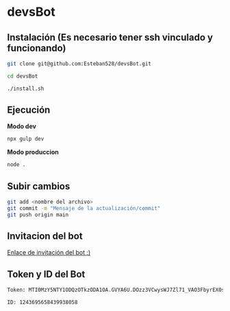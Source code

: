 # devsBot

## Instalación (Es necesario tener ssh vinculado y funcionando)
```bash
git clone git@github.com:Esteban528/devsBot.git

cd devsBot

./install.sh
```

## Ejecución 
**Modo dev**
```bash 
npx gulp dev
```
**Modo produccion**
```bash 
node .
```

## Subir cambios
```bash
git add <nombre del archivo>
git commit -m "Mensaje de la actualización/commit"
git push origin main

```

## Invitacion del bot
<a href="https://discord.com/oauth2/authorize?client_id=1243695658439938058&permissions=8&scope=bot">Enlace de invitación del bot :)</a>

## Token y ID del Bot
```bash
Token: MTI0MzY5NTY1ODQzOTkzODA1OA.GVYA6U.DOzz3VCwysWJ7Zl71_VAO3FbyrEX0syA0XvCDI

```
```bash
ID: 1243695658439938058

```
